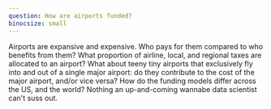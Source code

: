 ```yaml
---
question: How are airports funded?
binocsize: small
---
```


Airports are expansive and expensive. Who pays for them compared to who benefits from them? What proportion of airline, local, and regional taxes are allocated to an airport? What about teeny tiny airports that exclusively fly into and out of a single major airport: do they contribute to the cost of the major airport, and/or vice versa? How do the funding models differ across the US, and the world? Nothing an up-and-coming wannabe data scientist can't suss out.
